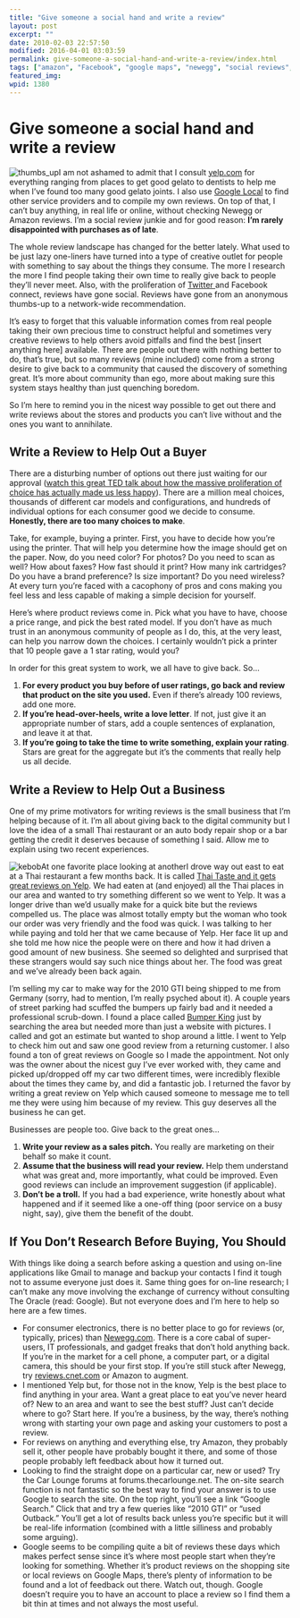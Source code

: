 ```yaml
---
title: "Give someone a social hand and write a review"
layout: post
excerpt: ""
date: 2010-02-03 22:57:50
modified: 2016-04-01 03:03:59
permalink: give-someone-a-social-hand-and-write-a-review/index.html
tags: ["amazon", "Facebook", "google maps", "newegg", "social reviews", "twitter", "yelp", "Social Media"]
featured_img: 
wpid: 1380
---
```


# Give someone a social hand and write a review

![thumbs_up](/_images/2010/02/thumbs_up.jpg "thumbs_up")I am not ashamed to admit that I consult [yelp.com](http://www.yelp.com/user_details?userid=D4SxlJ2I92bY4SYnh9ejmg) for everything ranging from places to get good gelato to dentists to help me when I’ve found too many good gelato joints. I also use [Google Local](http://maps.google.com/maps/place?cid=3819238085794648287&q=Josh%2BCan%2BHelp,%2BSan%2BDiego,%2BSan%2BDiego,%2BCA%2B92104&hl=en) to find other service providers and to compile my own reviews. On top of that, I can’t buy anything, in real life or online, without checking Newegg or Amazon reviews. I’m a social review junkie and for good reason: **I’m rarely disappointed with purchases as of late**.

The whole review landscape has changed for the better lately. What used to be just lazy one-liners have turned into a type of creative outlet for people with something to say about the things they consume. The more I research the more I find people taking their own time to really give back to people they’ll never meet. Also, with the proliferation of [Twitter ](http://twitter.com/joshcanhelp)and Facebook connect, reviews have gone social. Reviews have gone from an anonymous thumbs-up to a network-wide recommendation.

It’s easy to forget that this valuable information comes from real people taking their own precious time to construct helpful and sometimes very creative reviews to help others avoid pitfalls and find the best \[insert anything here\] available. There are people out there with nothing better to do, that’s true, but so many reviews (mine included) come from a strong desire to give back to a community that caused the discovery of something great. It’s more about community than ego, more about making sure this system stays healthy than just quenching boredom.

So I’m here to remind you in the nicest way possible to get out there and write reviews about the stores and products you can’t live without and the ones you want to annihilate.

Write a Review to Help Out a Buyer
----------------------------------

There are a disturbing number of options out there just waiting for our approval ([watch this great TED talk about how the massive proliferation of choice has actually made us less happy](http://www.ted.com/talks/barry_schwartz_on_the_paradox_of_choice.html)). There are a million meal choices, thousands of different car models and configurations, and hundreds of individual options for each consumer good we decide to consume. **Honestly, there are too many choices to make**.

Take, for example, buying a printer. First, you have to decide how you’re using the printer. That will help you determine how the image should get on the paper. Now, do you need color? For photos? Do you need to scan as well? How about faxes? How fast should it print? How many ink cartridges? Do you have a brand preference? Is size important? Do you need wireless? At every turn you’re faced with a cacophony of pros and cons making you feel less and less capable of making a simple decision for yourself.

Here’s where product reviews come in. Pick what you have to have, choose a price range, and pick the best rated model. If you don’t have as much trust in an anonymous community of people as I do, this, at the very least, can help you narrow down the choices. I certainly wouldn’t pick a printer that 10 people gave a 1 star rating, would you?

In order for this great system to work, we all have to give back. So…

1. **For every product you buy before of user ratings, go back and review that product on the site you used.** Even if there’s already 100 reviews, add one more.
2. **If you’re head-over-heels, write a love letter**. If not, just give it an appropriate number of stars, add a couple sentences of explanation, and leave it at that.
3. **If you’re going to take the time to write something, explain your rating**. Stars are great for the aggregate but it’s the comments that really help us all decide.

Write a Review to Help Out a Business
-------------------------------------

One of my prime motivators for writing reviews is the small business that I’m helping because of it. I’m all about giving back to the digital community but I love the idea of a small Thai restaurant or an auto body repair shop or a bar getting the credit it deserves because of something I said. Allow me to explain using two recent experiences.

![kebob](/_images/2010/02/kebob.jpg "At one favorite place looking at another")At one favorite place looking at anotherI drove way out east to eat at a Thai restaurant a few months back. It is called [Thai Taste and it gets great reviews on Yelp](http://www.yelp.com/biz/thai-taste-san-diego). We had eaten at (and enjoyed) all the Thai places in our area and wanted to try something different so we went to Yelp. It was a longer drive than we’d usually make for a quick bite but the reviews compelled us. The place was almost totally empty but the woman who took our order was very friendly and the food was quick. I was talking to her while paying and told her that we came because of Yelp. Her face lit up and she told me how nice the people were on there and how it had driven a good amount of new business. She seemed so delighted and surprised that these strangers would say such nice things about her. The food was great and we’ve already been back again.

I’m selling my car to make way for the 2010 GTI being shipped to me from Germany (sorry, had to mention, I’m really psyched about it). A couple years of street parking had scuffed the bumpers up fairly bad and it needed a professional scrub-down. I found a place called [Bumper King](http://maps.google.com/maps/place?hl=en&safe=off&client=firefox-a&rls=org.mozilla:en-US:official&hs=ZFt&resnum=0&um=1&ie=UTF-8&q=bumper+king+san+diego&fb=1&gl=us&hq=bumper+king&hnear=san+diego&cid=6378267608297425773&dtab=2&ei=RA1pS5-_Jov0sgOYqZCOBQ&sa=X&oi=local_result&ct=result&resnum=1&ved=0CEMQqgUwAA) just by searching the area but needed more than just a website with pictures. I called and got an estimate but wanted to shop around a little. I went to Yelp to check him out and saw one good review from a returning customer. I also found a ton of great reviews on Google so I made the appointment. Not only was the owner about the nicest guy I’ve ever worked with, they came and picked up/dropped off my car two different times, were incredibly flexible about the times they came by, and did a fantastic job. I returned the favor by writing a great review on Yelp which caused someone to message me to tell me they were using him because of my review. This guy deserves all the business he can get.

Businesses are people too. Give back to the great ones…

1. **Write your review as a sales pitch.** You really are marketing on their behalf so make it count.
2. **Assume that the business will read your review.** Help them understand what was great and, more importantly, what could be improved. Even good reviews can include an improvement suggestion (if applicable).
3. **Don’t be a troll.** If you had a bad experience, write honestly about what happened and if it seemed like a one-off thing (poor service on a busy night, say), give them the benefit of the doubt.

If You Don’t Research Before Buying, You Should
-----------------------------------------------

With things like doing a search before asking a question and using on-line applications like Gmail to manage and backup your contacts I find it tough not to assume everyone just does it. Same thing goes for on-line research; I can’t make any move involving the exchange of currency without consulting The Oracle (read: Google). But not everyone does and I’m here to help so here are a few times.

- For consumer electronics, there is no better place to go for reviews (or, typically, prices) than [Newegg.com](http://newegg.com). There is a core cabal of super-users, IT professionals, and gadget freaks that don’t hold anything back. If you’re in the market for a cell phone, a computer part, or a digital camera, this should be your first stop. If you’re still stuck after Newegg, try [reviews.cnet.com](http://reviews.cnet.com) or Amazon to augment.
- I mentioned Yelp but, for those not in the know, Yelp is the best place to find anything in your area. Want a great place to eat you’ve never heard of? New to an area and want to see the best stuff? Just can’t decide where to go? Start here. If you’re a business, by the way, there’s nothing wrong with starting your own page and asking your customers to post a review.
- For reviews on anything and everything else, try Amazon, they probably sell it, other people have probably bought it there, and some of those people probably left feedback about how it turned out.
- Looking to find the straight dope on a particular car, new or used? Try the Car Lounge forums at forums.thecarlounge.net. The on-site search function is not fantastic so the best way to find your answer is to use Google to search the site. On the top right, you’ll see a link “Google Search.” Click that and try a few queries like “2010 GTI” or “used Outback.” You’ll get a lot of results back unless you’re specific but it will be real-life information (combined with a little silliness and probably some arguing).
- Google seems to be compiling quite a bit of reviews these days which makes perfect sense since it’s where most people start when they’re looking for something. Whether it’s product reviews on the shopping site or local reviews on Google Maps, there’s plenty of information to be found and a lot of feedback out there. Watch out, though. Google doesn’t require you to have an account to place a review so I find them a bit thin at times and not always the most useful.